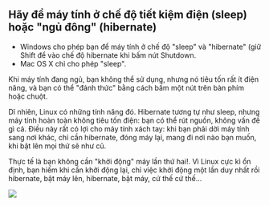 <?php require("../../entete.php"); ?> <?php require("../../base.php"); ?> <?php require("../../fonctions.php"); ?>

<div id="corps">

<h2>Hãy để máy tính ở chế độ tiết kiệm điện (sleep) hoặc "ngủ đông" (hibernate)</h2>

<ul>
<li>Windows cho phép bạn để máy tính ở chế độ "sleep" và "hibernate" (giữ Shift để vào chế 
độ hibernate khi bấm nút Shutdown.</li>
<li>Mac OS X chỉ cho phép "sleep".</li>
</ul>

Khi máy tính đang ngủ, bạn không thể sử dụng, nhưng nó tiêu tốn rất ít điện năng, và bạn 
có thể "đánh thức" bằng cách bấm một nút trên bàn phím hoặc chuột.

Dĩ nhiên, Linux có những tính năng đó. Hibernate tương tự như sleep, nhưng máy tính 
hoàn toàn không tiêu tốn điện: bạn có thể rút nguồn, không vấn đề gì cả. Điều này rất có lợi 
cho máy tính xách tay: khi bạn phải dời máy tính sang nơi khác, chỉ cần hibernate, đóng máy lại, 
mang đi nơi nào bạn muốn, khi bật lên mọi thứ sẽ như cũ.

Thực tế là bạn không cần "khởi động" máy lần thứ hai!. Vì Linux cực kì ổn định, bạn hiếm 
khi cần khởi động lại, chỉ việc khởi động một lần duy nhất rồi hibernate, bật máy lên, 
hibernate, bật máy, cứ thế cứ thế...

<img src="Images/suspend_hibernate_thumb.png" />

</div>


